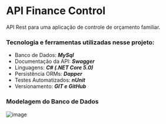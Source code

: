 # API Finance Control

API Rest para uma aplicação de controle de orçamento familiar.

### Tecnologia e ferramentas utilizadas nesse projeto:
- Banco de Dados: ***MySql***
- Documentação da API: ***Swagger***
- Linguagens: ***C# (.NET Core 5.0)***
- Persistência ORMs: ***Dapper***
- Testes Automatizados: ***nUnit***
- Versionamento: ***GIT e GitHub***

### Modelagem do Banco de Dados

![image](https://user-images.githubusercontent.com/68349820/150568515-4c995b42-b77f-4392-8c07-5c40a8cb79bf.png)
